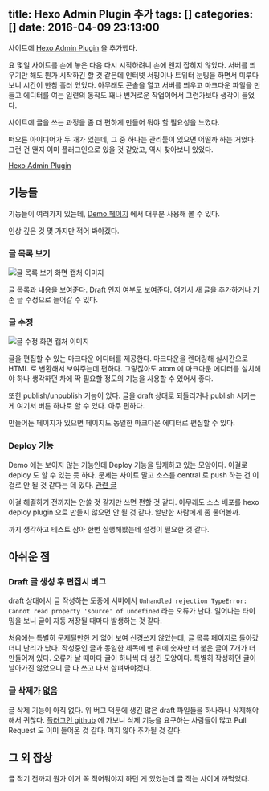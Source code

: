 title: Hexo Admin Plugin 추가
tags: []
categories: []
date: 2016-04-09 23:13:00
---
사이트에 [Hexo Admin Plugin](http://jaredforsyth.com/hexo-admin/) 을 추가했다.

요 몇일 사이트를 손에 놓은 다음 다시 시작하려니 손에 왠지 잡히지 않았다. 서버를 띄우기만 해도 뭔가 시작하긴 할 것 같은데 인터넷 서핑이나 트위터 눈팅을 하면서 미루다 보니 시간이 한참 흘러 있었다. 아무래도 콘솔을 열고 서버를 띄우고 마크다운 파일을 만들고 에디터를 여는 일련의 동작도 꽤나 번거로운 작업이어서 그런가보다 생각이 들었다.

사이트에 글을 쓰는 과정을 좀 더 편하게 만들어 둬야 할 필요성을 느꼈다.

떠오른 아이디어가 두 개가 있는데, 그 중 하나는 관리툴이 있으면 어떨까 하는 거였다. 그런 건 왠지 이미 플러그인으로 있을 것 같았고, 역시 찾아보니 있었다.

[Hexo Admin Plugin](http://jaredforsyth.com/hexo-admin/)

## 기능들

기능들이 여러가지 있는데, [Demo 페이지](http://jaredforsyth.com/hexo-admin/admin/#/) 에서 대부분 사용해 볼 수 있다.

인상 깊은 것 몇 가지만 적어 봐야겠다.

### 글 목록 보기
![글 목록 보기 화면 캡처 이미지](http://jaredforsyth.com/hexo-admin/images/screenshot-1.png)

글 목록과 내용을 보여준다. Draft 인지 여부도 보여준다. 여기서 새 글을 추가하거나 기존 글 수정으로 들어갈 수 있다.

### 글 수정
![글 수정 화면 캡처 이미지](http://jaredforsyth.com/hexo-admin/images/screenshot-2.png)

글을 편집할 수 있는 마크다운 에디터를 제공한다. 마크다운을 렌더링해 실시간으로 HTML 로 변환해서 보여주는데 편하다. 그렇잖아도 atom 에 마크다운 에디터를 설치해야 하나 생각하던 차에 딱 필요할 정도의 기능을 사용할 수 있어서 좋다.

또한 publish/unpublish 기능이 있다. 글을 draft 상태로 되돌리거나 publish 시키는 게 여기서 버튼 하나로 할 수 있다. 아주 편하다.

만들어둔 페이지가 있으면 페이지도 동일한 마크다운 에디터로 편집할 수 있다.

### Deploy 기능
Demo 에는 보이지 않는 기능인데 Deploy 기능을 탑재하고 있는 모양이다. 이걸로 deploy 도 할 수 있는 듯 하다. 문제는 사이트 말고 소스를 central 로 push 하는 건 이걸로 안 될 것 같다는 데 있다. [관련 글](http://kcopper8.github.io/2016/03/27/%EB%B0%B0%ED%8F%AC-%EC%A0%95%EB%A6%AC/)

이걸 해결하기 전까지는 안쓸 것 같지만 쓰면 편할 것 같다. 아무래도 소스 배포를 hexo deploy plugin 으로 만들지 않으면 안 될 것 같다. 알만한 사람에게 좀 물어볼까.

까지 생각하고 테스트 삼아 한번 실행해봤는데 설정이 필요한 것 같다.


## 아쉬운 점

### Draft 글 생성 후 편집시 버그

draft 상태에서 글 작성하는 도중에 서버에서 `Unhandled rejection TypeError: Cannot read property 'source' of undefined` 라는 오류가 난다. 일어나는 타이밍을 보니 글이 자동 저장될 때마다 발생하는 것 같다. 

처음에는 특별히 문제될만한 게 없어 보여 신경쓰지 않았는데, 글 목록 페이지로 돌아갔더니 난리가 났다. 작성중인 글과 동일한 제목에 맨 뒤에 숫자만 더 붙은 글이 7개가 더 만들어져 있다. 오류가 날 때마다 글이 하나씩 더 생긴 모양이다. 특별히 작성하던 글이 날아가진 않았으니 글 다 쓰고 나서 살펴봐야겠다.

### 글 삭제가 없음
글 삭제 기능이 아직 없다. 위 버그 덕분에 생긴 많은 draft 파일들을 하나하나 삭제해야 해서 귀찮다. [플러그인 github](https://github.com/jaredly/hexo-admin) 에 가보니 삭제 기능을 요구하는 사람들이 많고 Pull Request 도 이미 들어온 것 같다. 머지 않아 추가될 것 같다.


## 그 외 잡상
글 적기 전까지 뭔가 이거 꼭 적어둬야지 하던 게 있었는데 글 적는 사이에 까먹었다.